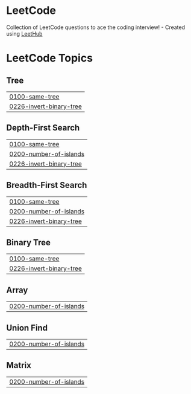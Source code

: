 # LeetCode
Collection of LeetCode questions to ace the coding interview! - Created using [LeetHub](https://github.com/QasimWani/LeetHub)

<!---LeetCode Topics Start-->
# LeetCode Topics
## Tree
|  |
| ------- |
| [0100-same-tree](https://github.com/yoonxjoong/LeetCode/tree/master/0100-same-tree) |
| [0226-invert-binary-tree](https://github.com/yoonxjoong/LeetCode/tree/master/0226-invert-binary-tree) |
## Depth-First Search
|  |
| ------- |
| [0100-same-tree](https://github.com/yoonxjoong/LeetCode/tree/master/0100-same-tree) |
| [0200-number-of-islands](https://github.com/yoonxjoong/LeetCode/tree/master/0200-number-of-islands) |
| [0226-invert-binary-tree](https://github.com/yoonxjoong/LeetCode/tree/master/0226-invert-binary-tree) |
## Breadth-First Search
|  |
| ------- |
| [0100-same-tree](https://github.com/yoonxjoong/LeetCode/tree/master/0100-same-tree) |
| [0200-number-of-islands](https://github.com/yoonxjoong/LeetCode/tree/master/0200-number-of-islands) |
| [0226-invert-binary-tree](https://github.com/yoonxjoong/LeetCode/tree/master/0226-invert-binary-tree) |
## Binary Tree
|  |
| ------- |
| [0100-same-tree](https://github.com/yoonxjoong/LeetCode/tree/master/0100-same-tree) |
| [0226-invert-binary-tree](https://github.com/yoonxjoong/LeetCode/tree/master/0226-invert-binary-tree) |
## Array
|  |
| ------- |
| [0200-number-of-islands](https://github.com/yoonxjoong/LeetCode/tree/master/0200-number-of-islands) |
## Union Find
|  |
| ------- |
| [0200-number-of-islands](https://github.com/yoonxjoong/LeetCode/tree/master/0200-number-of-islands) |
## Matrix
|  |
| ------- |
| [0200-number-of-islands](https://github.com/yoonxjoong/LeetCode/tree/master/0200-number-of-islands) |
<!---LeetCode Topics End-->